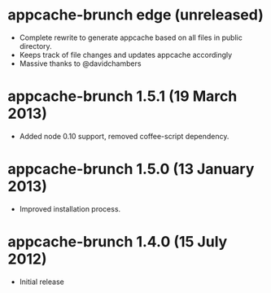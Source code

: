 # appcache-brunch edge (unreleased)
* Complete rewrite to generate appcache based on all files in public directory.
* Keeps track of file changes and updates appcache accordingly
* Massive thanks to @davidchambers

# appcache-brunch 1.5.1 (19 March 2013)
* Added node 0.10 support, removed coffee-script dependency.

# appcache-brunch 1.5.0 (13 January 2013)
* Improved installation process.

# appcache-brunch 1.4.0 (15 July 2012)
* Initial release
